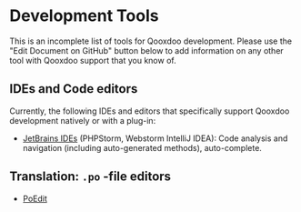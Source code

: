 # Development Tools

This is an incomplete list of tools for Qooxdoo development. Please use the
"Edit Document on GitHub" button below to add information on any other tool with
Qooxdoo support that you know of.

## IDEs and Code editors

Currently, the following IDEs and editors that specifically support Qooxdoo
development natively or with a plug-in:

- [JetBrains IDEs](https://www.jetbrains.com//products.html) (PHPStorm, Webstorm
  IntelliJ IDEA): Code analysis and navigation (including auto-generated
  methods), auto-complete.

## Translation: `.po` -file editors

- [PoEdit](https://poedit.net/)
